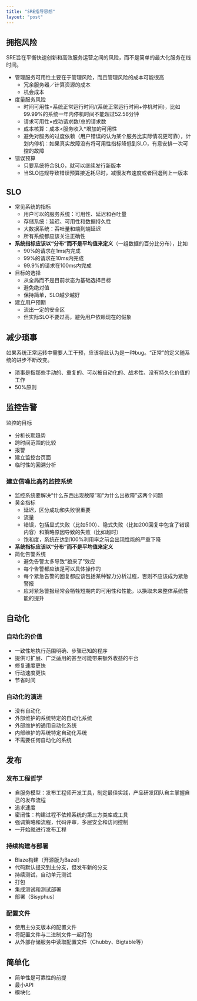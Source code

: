 ```yaml
---
title: "SRE指导思想"
layout: "post"
---
```


## 拥抱风险

SRE旨在平衡快速创新和高效服务运营之间的风险，而不是简单的最大化服务在线时间。

* 管理服务可用性主要在于管理风险，而且管理风险的成本可能很高
    * 冗余服务器／计算资源的成本
    * 机会成本
* 度量服务风险
    * 时间可用性=系统正常运行时间/(系统正常运行时间+停机时间)，比如99.99%的系统一年内停机时间不能超过52.56分钟
    * 请求可用性=成功请求数/总的请求数
    * 成本核算：成本<服务收入*增加的可用性
    * 避免对服务的过度依赖（用户错误的认为某个服务比实际情况更可靠），计划内停机：如果真实故障没有将可用性指标降低到SLO，有意安排一次可控的故障
* 错误预算
    * 只要系统符合SLO，就可以继续发行新版本
    * 当SLO违规导致错误预算接近耗尽时，减慢发布速度或者回退到上一版本

## SLO

* 常见系统的指标
    * 用户可以的服务系统：可用性、延迟和吞吐量
    * 存储系统：延迟、可用性和数据持久性
    * 大数据系统：吞吐量和端到端延迟
    * 所有系统都应该关注正确性
* **系统指标应该以“分布”而不是平均值来定义**（一组数据的百分比分布），比如
    * 90%的请求在1ms内完成
    * 99%的请求在10ms内完成
    * 99.9%的请求在100ms内完成
* 目标的选择
    * 从全局而不是目前状态为基础选择目标
    * 避免绝对值
    * 保持简单，SLO越少越好
* 建立用户预期
    * 流出一定的安全区
    * 但实际SLO不要过高，避免用户依赖现在的假象

## 减少琐事

如果系统正常运转中需要人工干预，应该将此认为是一种bug。“正常”的定义随系统的进步不断改变。

* 琐事是指那些手动的、重复的、可以被自动化的、战术性、没有持久化价值的工作
* 50%原则

## 监控告警

监控的目标

* 分析长期趋势
* 跨时间范围的比较
* 报警
* 建立监控台页面
* 临时性的回溯分析

### 建立信噪比高的监控系统

* 监控系统要解决“什么东西出现故障”和“为什么出故障”这两个问题
* 黄金指标
    * 延迟，区分成功和失败很重要
    * 流量
    * 错误，包括显式失败（比如500）、隐式失败（比如200回复中包含了错误内容）和策略原因导致的失败（比如超时）
    * 饱和度，系统在达到100%利用率之前会出现性能的严重下降
* **系统指标应该以“分布”而不是平均值来定义**
* 简化告警系统
    * 避免告警太多导致“狼来了”效应
    * 每个告警都应该是可以具体操作的
    * 每个紧急告警的回复都应该包括某种智力分析过程，否则不应该成为紧急警报
    * 应对紧急警报经常会牺牲短期内的可用性和性能，以换取未来整体系统性能的提升

## 自动化

### 自动化的价值

* 一致性地执行范围明确、步骤已知的程序
* 提供可扩展、广泛适用的甚至可能带来额外收益的平台
* 修复速度更快
* 行动速度更快
* 节省时间

### 自动化的演进

* 没有自动化
* 外部维护的系统特定的自动化系统
* 外部维护的通用自动化系统
* 内部维护的系统特定自动化系统
* 不需要任何自动化的系统

## 发布

### 发布工程哲学

* 自服务模型：发布工程师开发工具，制定最佳实践，产品研发团队自主掌握自己的发布流程
* 追求速度
* 密闭性：构建过程不依赖系统的第三方类库或工具
* 强调策略和流程，代码评审，多层安全和访问控制
* 一开始就进行发布工程

### 持续构建与部署

* Blaze构建（开源版为Bazel）
* 代码默认提交到主分支，但发布新的分支
* 持续测试，自动单元测试
* 打包
* 集成测试和测试部署
* 部署（Sisyphus）

### 配置文件

* 使用主分支版本的配置文件
* 将配置文件与二进制文件一起打包
* 从外部存储服务中读取配置文件（Chubby、Bigtable等）

## 简单化

* 简单性是可靠性的前提
* 最小API
* 模块化
